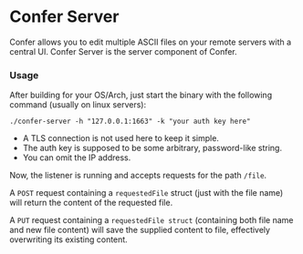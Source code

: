 # Confer Server

Confer allows you to edit multiple ASCII files on your remote servers with a
central UI. Confer Server is the server component of Confer.

### Usage

After building for your OS/Arch, just start the binary with the following 
command (usually on linux servers):
    
    ./confer-server -h "127.0.0.1:1663" -k "your auth key here"
    
* A TLS connection is not used here to keep it simple.
* The auth key is supposed to be some arbitrary, password-like string.
* You can omit the IP address.

Now, the listener is running and accepts requests for the path ``/file``.

A ``POST`` request containing a ``requestedFile`` struct (just with the file 
name) will return the content of the requested file.

A ``PUT`` request containing a `requestedFile struct` (containing both file 
name and new file content) will save the supplied content to file, 
effectively overwriting its existing content.
